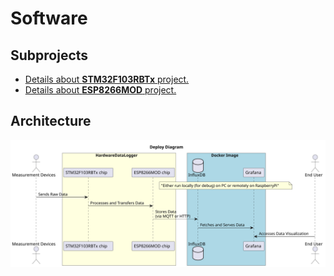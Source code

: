 # Software

## Subprojects

* [Details about **STM32F103RBTx** project.](./STM32F103RBTx/README.md)
* [Details about **ESP8266MOD** project.](./ESP8266MOD/README.md)

## Architecture

![measurement flow diagram](../Documentation/Diagrams/RemoteHostMeasurementDataFlow.svg)


